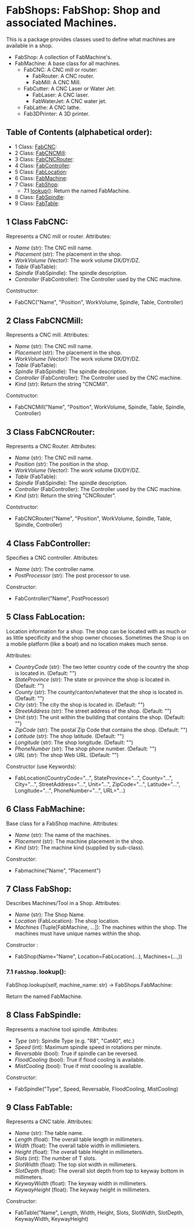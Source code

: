 # FabShops: FabShop: Shop and associated Machines.
This is a package provides classes used to define what machines are available in a shop.

* FabShop: A collection of FabMachine's.
* FabMachine: A base class for all machines.
  * FabCNC: A CNC mill or router:
    * FabRouter: A CNC router.
    * FabMill: A CNC Mill.
  * FabCutter: A CNC Laser or Water Jet:
    * FabLaser: A CNC laser.
    * FabWaterJet: A CNC water jet.
  * FabLathe: A CNC lathe.
  * Fab3DPrinter: A 3D printer.

## Table of Contents (alphabetical order):

* 1 Class: [FabCNC](#fabshops--fabcnc):
* 2 Class: [FabCNCMill](#fabshops--fabcncmill):
* 3 Class: [FabCNCRouter](#fabshops--fabcncrouter):
* 4 Class: [FabController](#fabshops--fabcontroller):
* 5 Class: [FabLocation](#fabshops--fablocation):
* 6 Class: [FabMachine](#fabshops--fabmachine):
* 7 Class: [FabShop](#fabshops--fabshop):
  * 7.1 [lookup()](#fabshops----lookup): Return the named FabMachine.
* 8 Class: [FabSpindle](#fabshops--fabspindle):
* 9 Class: [FabTable](#fabshops--fabtable):

## <a name="fabshops--fabcnc"></a>1 Class FabCNC:

Represents a CNC mill or router.
Attributes:
* *Name* (str): The CNC mill name.
* *Placement* (str): The placement in the shop.
* *WorkVolume* (Vector): The work volume DX/DY/DZ.
* *Table* (FabTable):
* *Spindle* (FabSpindle): The spindle description.
* *Controller* (FabController): The Controller used by the CNC machine.

Contstructor:
* FabCNC("Name", "Position", WorkVolume, Spindle, Table, Controller)


## <a name="fabshops--fabcncmill"></a>2 Class FabCNCMill:

Represents a CNC mill.
Attributes:
* *Name* (str): The CNC mill name.
* *Placement* (str): The placement in the shop.
* *WorkVolume* (Vector): The work volume DX/DY/DZ.
* *Table* (FabTable):
* *Spindle* (FabSpindle): The spindle description.
* *Controller* (FabController): The Controller used by the CNC machine.
* *Kind* (str): Return the string "CNCMill".

Contstructor:
* FabCNCMill("Name", "Position", WorkVolume, Spindle, Table, Spindle, Controller)


## <a name="fabshops--fabcncrouter"></a>3 Class FabCNCRouter:

Represents a CNC Router.
Attributes:
* *Name* (str): The CNC mill name.
* *Position* (str): The position in the shop.
* *WorkVolume* (Vector): The work volume DX/DY/DZ.
* *Table* (FabTable):
* *Spindle* (FabSpindle): The spindle description.
* *Controller* (FabController): The Controller used by the CNC machine.
* *Kind* (str): Return the string "CNCRouter".

Contstructor:
* FabCNCRouter("Name", "Position", WorkVolume, Spindle, Table, Spindle, Controller)


## <a name="fabshops--fabcontroller"></a>4 Class FabController:

Specifies a CNC controller.
Attributes:
* *Name* (str): The controller name.
* *PostProcessor* (str): The post processor to use.

Constructor:
* FabController("Name", PostProcessor)


## <a name="fabshops--fablocation"></a>5 Class FabLocation:

Location information for a shop.
The shop can be located with as much or as little specificity and the shop owner chooses.
Sometimes the Shop is on a mobile platform (like a boat) and no location makes much sense.

Attributes:
* *CountryCode* (str):
  The two letter country code of the country the shop is located in.  (Default: "")
* *StateProvince* (str):
  The state or province the shop is located in. (Default: "")
* *County* (str):
  The county/canton/whatever that the shop is located in.  (Default: "")
* *City* (str):
  The city the shop is located in.  (Default: "")
* *StreetAddress* (str):
  The street address of the shop. (Default: "")
* *Unit* (str):
  The unit within the building that contains the shop. (Default: "")
* *ZipCode* (str):
  The postal Zip Code that contains the shop. (Default: "")
* *Latitude* (str):
  The shop latitude. (Default: "")
* *Longitude* (str):
  The shop longitude. (Default: "")
* *PhoneNumber* (str):
  The shop phone number. (Default: "")
* *URL* (str):
  The shop Web URL. (Default: "")

Constructor (use Keywords):
* FabLocation(CountryCode="...", StateProvince="...", County="...", City="...",
  StreetAddress="...", Unit="...", ZipCode="...", Latitude="...", Longitude="...",
  PhoneNumber="...", URL="...)


## <a name="fabshops--fabmachine"></a>6 Class FabMachine:

Base class for a FabShop machine.
Attributes:
* *Name* (str): The name of the  machines.
* *Placement* (str): The machine placement in the shop.
* *Kind* (str): The machine kind (supplied by sub-class).

Constructor:
* Fabmachine("Name", "Placement")


## <a name="fabshops--fabshop"></a>7 Class FabShop:

Describes Machines/Tool in a Shop.
Attributes:
* *Name* (str): The Shop Name.
* *Location* (FabLocation): The shop location.
* *Machines* (Tuple[FabMachine, ...]):
  The machines within the shop.  The machines must have unique names within the shop.

Constructor  :
* FabShop(Name="Name", Location=FabLocation(...), Machines=(...,))

### <a name="fabshops----lookup"></a>7.1 `FabShop.`lookup():

FabShop.lookup(self, machine_name: str) -> FabShops.FabMachine:

Return the named FabMachine.


## <a name="fabshops--fabspindle"></a>8 Class FabSpindle:

Represents a machine tool spindle.
Attributes:
* *Type* (str): Spindle Type (e.g. "R8", "Cat40", etc.)
* *Speed* (int): Maximum spindle speed in rotations per minute.
* *Reversable* (bool): True if spindle can be reversed.
* *FloodCooling* (bool): True if flood cooling is available.
* *MistCooling* (bool): True if mist coooling is available.

Constructor:
* FabSpindle("Type", Speed, Reversable, FloodCooling, MistCooling)


## <a name="fabshops--fabtable"></a>9 Class FabTable:

Represents a CNC table.
Attributes:
* *Name* (str): The table name.
* *Length* (float): The overall table length in millimeters.
* *Width* (float): The overall table width in millimieters.
* *Height* (float): The overall table Height in millimeters.
* *Slots* (int): The number of T slots.
* *SlotWidth* (float): The top slot width in millimeters.
* *SlotDepth* (float): The overall slot depth from top to keyway bottom in millimeters.
* *KeywayWidth* (float): The keyway width in millimeters.
* *KeywayHeight* (float): The keyway height in millimeters.

Constructor:
*  FabTable("Name", Length, Width, Height, Slots,
   SlotWidth, SlotDepth, KeywayWidth, KeywayHeight)



